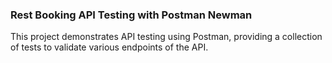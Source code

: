 ### **Rest Booking API Testing with Postman Newman**
This project demonstrates API testing using Postman, providing a collection of tests to validate various endpoints of the API. 

